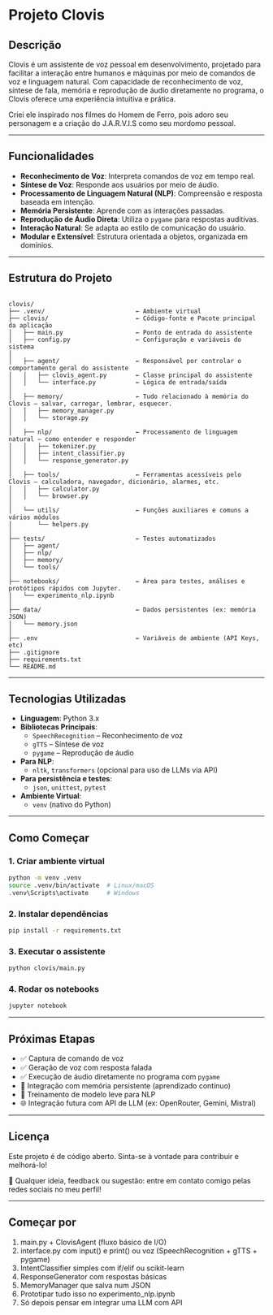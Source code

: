 # Projeto Clovis

## Descrição

Clovis é um assistente de voz pessoal em desenvolvimento, projetado para facilitar a interação entre humanos e máquinas por meio de comandos de voz e linguagem natural. Com capacidade de reconhecimento de voz, síntese de fala, memória e reprodução de áudio diretamente no programa, o Clovis oferece uma experiência intuitiva e prática.

Criei ele inspirado nos filmes do Homem de Ferro, pois adoro seu personagem e a criação do J.A.R.V.I.S como seu mordomo pessoal.

---

## Funcionalidades

- **Reconhecimento de Voz**: Interpreta comandos de voz em tempo real.
- **Síntese de Voz**: Responde aos usuários por meio de áudio.
- **Processamento de Linguagem Natural (NLP)**: Compreensão e resposta baseada em intenção.
- **Memória Persistente**: Aprende com as interações passadas.
- **Reprodução de Áudio Direta**: Utiliza o `pygame` para respostas auditivas.
- **Interação Natural**: Se adapta ao estilo de comunicação do usuário.
- **Modular e Extensível**: Estrutura orientada a objetos, organizada em domínios.

---

## Estrutura do Projeto

```

clovis/
├── .venv/                         ← Ambiente virtual
├── clovis/                        ← Código-fonte e Pacote principal da aplicação
│   ├── main.py                    ← Ponto de entrada do assistente
│   ├── config.py                  ← Configuração e variáveis do sistema
│
│   ├── agent/                     ← Responsável por controlar o comportamento geral do assistente
│   │   ├── clovis_agent.py        ← Classe principal do assistente
│   │   └── interface.py           ← Lógica de entrada/saída
│
│   ├── memory/                    ← Tudo relacionado à memória do Clovis — salvar, carregar, lembrar, esquecer.
│   │   ├── memory_manager.py
│   │   └── storage.py
│
│   ├── nlp/                       ← Processamento de linguagem natural — como entender e responder
│   │   ├── tokenizer.py
│   │   ├── intent_classifier.py
│   │   └── response_generator.py
│
│   ├── tools/                     ← Ferramentas acessíveis pelo Clovis — calculadora, navegador, dicionário, alarmes, etc.
│   │   ├── calculator.py
│   │   └── browser.py
│
│   └── utils/                     ← Funções auxiliares e comuns a vários módulos
│       └── helpers.py
│
├── tests/                         ← Testes automatizados
│   ├── agent/
│   ├── nlp/
│   ├── memory/
│   └── tools/
│
├── notebooks/                     ← Área para testes, análises e protótipos rápidos com Jupyter.
│   └── experimento_nlp.ipynb
│
├── data/                          ← Dados persistentes (ex: memória JSON)
│   └── memory.json
│
├── .env                           ← Variáveis de ambiente (API Keys, etc)
├── .gitignore
├── requirements.txt
└── README.md

````

---

## Tecnologias Utilizadas

- **Linguagem**: Python 3.x
- **Bibliotecas Principais**:
  - `SpeechRecognition` – Reconhecimento de voz
  - `gTTS` – Síntese de voz
  - `pygame` – Reprodução de áudio
- **Para NLP**:
  - `nltk`, `transformers` (opcional para uso de LLMs via API)
- **Para persistência e testes**:
  - `json`, `unittest`, `pytest`
- **Ambiente Virtual**:
  - `venv` (nativo do Python)

---

## Como Começar

### 1. Criar ambiente virtual

```bash
python -m venv .venv
source .venv/bin/activate  # Linux/macOS
.venv\Scripts\activate     # Windows
````

### 2. Instalar dependências

```bash
pip install -r requirements.txt
```

### 3. Executar o assistente

```bash
python clovis/main.py
```

### 4. Rodar os notebooks

```bash
jupyter notebook
```

---

## Próximas Etapas

* ✅ Captura de comando de voz
* ✅ Geração de voz com resposta falada
* ✅ Execução de áudio diretamente no programa com `pygame`
* 🔄 Integração com memória persistente (aprendizado contínuo)
* 🔬 Treinamento de modelo leve para NLP
* 🌐 Integração futura com API de LLM (ex: OpenRouter, Gemini, Mistral)

---

## Licença

Este projeto é de código aberto. Sinta-se à vontade para contribuir e melhorá-lo!

📩 Qualquer ideia, feedback ou sugestão: entre em contato comigo pelas redes sociais no meu perfil!

---

## Começar por

1. main.py + ClovisAgent (fluxo básico de I/O)
2. interface.py com input() e print() ou voz (SpeechRecognition + gTTS + pygame)
3. IntentClassifier simples com if/elif ou scikit-learn
4. ResponseGenerator com respostas básicas
5. MemoryManager que salva num JSON
6. Prototipar tudo isso no experimento_nlp.ipynb
7. Só depois pensar em integrar uma LLM com API
